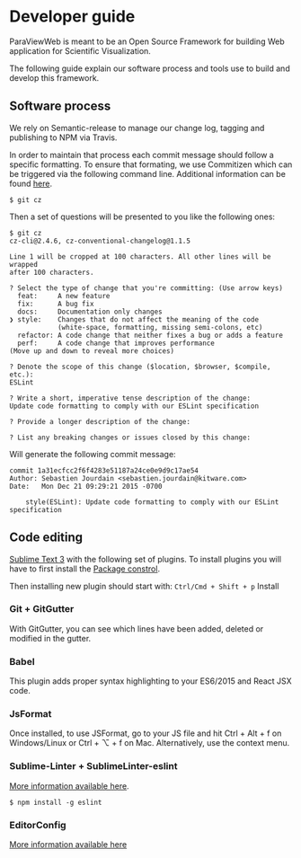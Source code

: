 # Developer guide

ParaViewWeb is meant to be an Open Source Framework for building
Web application for Scientific Visualization.

The following guide explain our software process and tools use to
build and develop this framework.

## Software process

We rely on Semantic-release to manage our change log, tagging and publishing
to NPM via Travis.

In order to maintain that process each commit message should follow a specific
formatting. To ensure that formating, we use Commitizen which can be triggered
via the following command line. Additional information can be found 
[here](https://gist.github.com/stephenparish/9941e89d80e2bc58a153).

    $ git cz

Then a set of questions will be presented to you like the following ones:

    $ git cz
    cz-cli@2.4.6, cz-conventional-changelog@1.1.5

    Line 1 will be cropped at 100 characters. All other lines will be wrapped
    after 100 characters.

    ? Select the type of change that you're committing: (Use arrow keys)
      feat:     A new feature
      fix:      A bug fix
      docs:     Documentation only changes
    ❯ style:    Changes that do not affect the meaning of the code
                (white-space, formatting, missing semi-colons, etc)
      refactor: A code change that neither fixes a bug or adds a feature
      perf:     A code change that improves performance
    (Move up and down to reveal more choices)

    ? Denote the scope of this change ($location, $browser, $compile, etc.):
    ESLint

    ? Write a short, imperative tense description of the change:
    Update code formatting to comply with our ESLint specification

    ? Provide a longer description of the change:

    ? List any breaking changes or issues closed by this change:

Will generate the following commit message:

    commit 1a31ecfcc2f6f4283e51187a24ce0e9d9c17ae54
    Author: Sebastien Jourdain <sebastien.jourdain@kitware.com>
    Date:   Mon Dec 21 09:29:21 2015 -0700

        style(ESLint): Update code formatting to comply with our ESLint specification

## Code editing

[Sublime Text 3](http://www.sublimetext.com) with the following set of plugins.
To install plugins you will have to first install the [Package constrol](https://packagecontrol.io/installation).

Then installing new plugin should start with: ```Ctrl/Cmd + Shift + p``` Install

### Git + GitGutter

With GitGutter, you can see which lines have been added, deleted or modified in the gutter.

### Babel

This plugin adds proper syntax highlighting to your ES6/2015 and React JSX code.

### JsFormat

Once installed, to use JSFormat, go to your JS file and hit Ctrl + Alt + f on
Windows/Linux or Ctrl + ⌥ + f on Mac. Alternatively, use the context menu.

### Sublime-Linter + SublimeLinter-eslint

[More information available here](https://github.com/roadhump/SublimeLinter-eslint).

    $ npm install -g eslint

### EditorConfig

[More information available here](https://github.com/sindresorhus/editorconfig-sublime#readme)
